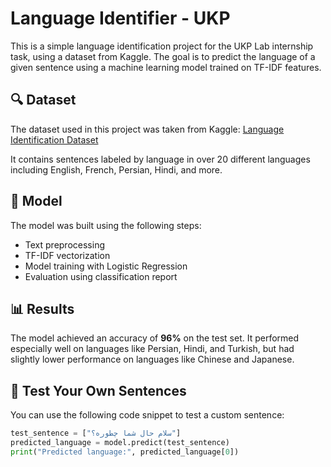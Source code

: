 # Language Identifier - UKP

This is a simple language identification project for the UKP Lab internship task, using a dataset from Kaggle. The goal is to predict the language of a given sentence using a machine learning model trained on TF-IDF features.

## 🔍 Dataset

The dataset used in this project was taken from Kaggle:
[Language Identification Dataset](https://www.kaggle.com/datasets/zarajamshaid/language-identification-datasst)

It contains sentences labeled by language in over 20 different languages including English, French, Persian, Hindi, and more.

## 🧠 Model

The model was built using the following steps:
- Text preprocessing
- TF-IDF vectorization
- Model training with Logistic Regression
- Evaluation using classification report

## 📊 Results

The model achieved an accuracy of **96%** on the test set. It performed especially well on languages like Persian, Hindi, and Turkish, but had slightly lower performance on languages like Chinese and Japanese.

## 💬 Test Your Own Sentences

You can use the following code snippet to test a custom sentence:

```python
test_sentence = ["سلام حال شما چطوره؟"]
predicted_language = model.predict(test_sentence)
print("Predicted language:", predicted_language[0])
